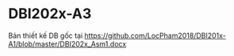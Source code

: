 # DBI202x-A3

Bản thiết kế DB gốc tại https://github.com/LocPham2018/DBI201x-A1/blob/master/DBI202x_Asm1.docx
